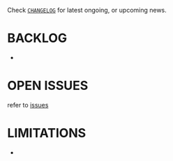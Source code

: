 
Check
[`CHANGELOG`](./CHANGELOG.md)
for latest ongoing, or upcoming news.


# BACKLOG

-


# OPEN ISSUES

refer to [issues](https://github.com/kr-g/dryades/issues)


# LIMITATIONS

-
